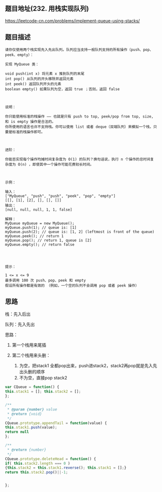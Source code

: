 
## 题目地址(232. 用栈实现队列)

https://leetcode-cn.com/problems/implement-queue-using-stacks/

## 题目描述

```
请你仅使用两个栈实现先入先出队列。队列应当支持一般队列支持的所有操作（push、pop、peek、empty）：

实现 MyQueue 类：

void push(int x) 将元素 x 推到队列的末尾
int pop() 从队列的开头移除并返回元素
int peek() 返回队列开头的元素
boolean empty() 如果队列为空，返回 true ；否则，返回 false

 

说明：

你只能使用标准的栈操作 —— 也就是只有 push to top, peek/pop from top, size, 和 is empty 操作是合法的。
你所使用的语言也许不支持栈。你可以使用 list 或者 deque（双端队列）来模拟一个栈，只要是标准的栈操作即可。

 

进阶：

你能否实现每个操作均摊时间复杂度为 O(1) 的队列？换句话说，执行 n 个操作的总时间复杂度为 O(n) ，即使其中一个操作可能花费较长时间。

 

示例：

输入：
["MyQueue", "push", "push", "peek", "pop", "empty"]
[[], [1], [2], [], [], []]
输出：
[null, null, null, 1, 1, false]

解释：
MyQueue myQueue = new MyQueue();
myQueue.push(1); // queue is: [1]
myQueue.push(2); // queue is: [1, 2] (leftmost is front of the queue)
myQueue.peek(); // return 1
myQueue.pop(); // return 1, queue is [2]
myQueue.empty(); // return false


 

提示：

1 <= x <= 9
最多调用 100 次 push、pop、peek 和 empty
假设所有操作都是有效的 （例如，一个空的队列不会调用 pop 或者 peek 操作）
```



## 思路

栈：先入后出

队列：先入先出

思路：

1. 第一个栈用来尾插

2. 第二个栈用来头删：
   1. 为空，把stack1 全都pop出来，push进stack2，stack2再pop就是先入先出头删的顺序
   2. 不为空，直接pop stack2



```javascript
var CQueue = function() {
this.stack1 = []; this.stack2 = [];
};

/** 
 * @param {number} value
 * @return {void}
 */
CQueue.prototype.appendTail = function(value) {
this.stack1.push(value);
return null
};

/**
 * @return {number}
 */
CQueue.prototype.deleteHead = function() {
if( this.stack2.length === 0 )
{this.stack2 = this.stack1.reverse(); this.stack1 = [];}
return this.stack2.pop()||-1;


};
```
